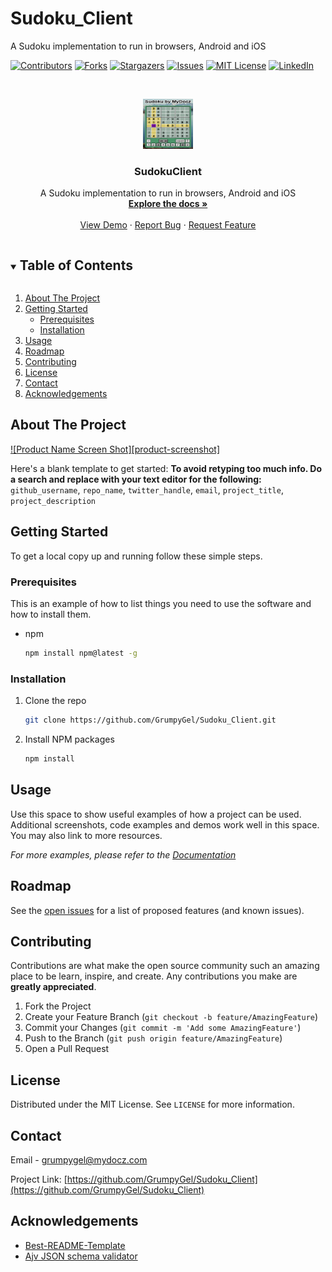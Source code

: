 # Sudoku_Client
A Sudoku implementation to run in browsers, Android and iOS

<!--
*** Thanks for checking out the Best-README-Template. If you have a suggestion
*** that would make this better, please fork the repo and create a pull request
*** or simply open an issue with the tag "enhancement".
*** Thanks again! Now go create something AMAZING! :D
***
***
***
*** To avoid retyping too much info. Do a search and replace for the following:
*** github_username, repo_name, twitter_handle, email, project_title, project_description
-->



<!-- PROJECT SHIELDS -->
<!--
*** I'm using markdown "reference style" links for readability.
*** Reference links are enclosed in brackets [ ] instead of parentheses ( ).
*** See the bottom of this document for the declaration of the reference variables
*** for contributors-url, forks-url, etc. This is an optional, concise syntax you may use.
*** https://www.markdownguide.org/basic-syntax/#reference-style-links
-->
[![Contributors][contributors-shield]][contributors-url]
[![Forks][forks-shield]][forks-url]
[![Stargazers][stars-shield]][stars-url]
[![Issues][issues-shield]][issues-url]
[![MIT License][license-shield]][license-url]
[![LinkedIn][linkedin-shield]][linkedin-url]



<!-- PROJECT LOGO -->
<br />
<p align="center">
  <a href="https://github.com/GrumpyGel/Sudoku_Client">
    <img src="images/SudokuScreen_2.png" alt="Logo" width="80" height="80">
  </a>

  <h3 align="center">SudokuClient</h3>

  <p align="center">
    A Sudoku implementation to run in browsers, Android and iOS
    <br />
    <a href="https://github.com/GrumpyGel/Sudoku_Client"><strong>Explore the docs »</strong></a>
    <br />
    <br />
    <a href="https://github.com/GrumpyGel/Sudoku_Client">View Demo</a>
    ·
    <a href="https://github.com/GrumpyGel/Sudoku_Client/issues">Report Bug</a>
    ·
    <a href="https://github.com/GrumpyGel/Sudoku_Client/issues">Request Feature</a>
  </p>
</p>



<!-- TABLE OF CONTENTS -->
<details open="open">
  <summary><h2 style="display: inline-block">Table of Contents</h2></summary>
  <ol>
    <li>
      <a href="#about-the-project">About The Project</a>
    </li>
    <li>
      <a href="#getting-started">Getting Started</a>
      <ul>
        <li><a href="#prerequisites">Prerequisites</a></li>
        <li><a href="#installation">Installation</a></li>
      </ul>
    </li>
    <li><a href="#usage">Usage</a></li>
    <li><a href="#roadmap">Roadmap</a></li>
    <li><a href="#contributing">Contributing</a></li>
    <li><a href="#license">License</a></li>
    <li><a href="#contact">Contact</a></li>
    <li><a href="#acknowledgements">Acknowledgements</a></li>
  </ol>
</details>



<!-- ABOUT THE PROJECT -->
## About The Project

[![Product Name Screen Shot][product-screenshot]](https://example.com)

Here's a blank template to get started:
**To avoid retyping too much info. Do a search and replace with your text editor for the following:**
`github_username`, `repo_name`, `twitter_handle`, `email`, `project_title`, `project_description`


<!-- GETTING STARTED -->
## Getting Started

To get a local copy up and running follow these simple steps.

### Prerequisites

This is an example of how to list things you need to use the software and how to install them.
* npm
  ```sh
  npm install npm@latest -g
  ```

### Installation

1. Clone the repo
   ```sh
   git clone https://github.com/GrumpyGel/Sudoku_Client.git
   ```
2. Install NPM packages
   ```sh
   npm install
   ```



<!-- USAGE EXAMPLES -->
## Usage

Use this space to show useful examples of how a project can be used. Additional screenshots, code examples and demos work well in this space. You may also link to more resources.

_For more examples, please refer to the [Documentation](https://example.com)_



<!-- ROADMAP -->
## Roadmap

See the [open issues](https://github.com/GrumpyGel/Sudoku_Client/issues) for a list of proposed features (and known issues).



<!-- CONTRIBUTING -->
## Contributing

Contributions are what make the open source community such an amazing place to be learn, inspire, and create. Any contributions you make are **greatly appreciated**.

1. Fork the Project
2. Create your Feature Branch (`git checkout -b feature/AmazingFeature`)
3. Commit your Changes (`git commit -m 'Add some AmazingFeature'`)
4. Push to the Branch (`git push origin feature/AmazingFeature`)
5. Open a Pull Request



<!-- LICENSE -->
## License

Distributed under the MIT License. See `LICENSE` for more information.



<!-- CONTACT -->
## Contact

Email - [grumpygel@mydocz.com](mailto:grumpygel@mydocz.com)

Project Link: [https://github.com/GrumpyGel/Sudoku_Client](https://github.com/GrumpyGel/Sudoku_Client)



<!-- ACKNOWLEDGEMENTS -->
## Acknowledgements

* [Best-README-Template](https://github.com/othneildrew/Best-README-Template)
* [Ajv JSON schema validator](https://ajv.js.org/)






<!-- MARKDOWN LINKS & IMAGES -->
<!-- https://www.markdownguide.org/basic-syntax/#reference-style-links -->
[contributors-shield]: https://img.shields.io/github/contributors/GrumpyGel/Sudoku_Client.svg?style=for-the-badge
[contributors-url]: https://github.com/GrumpyGel/Sudoku_Client/graphs/contributors
[forks-shield]: https://img.shields.io/github/forks/GrumpyGel/Sudoku_Client.svg?style=for-the-badge
[forks-url]: https://github.com/GrumpyGel/Sudoku_Client/network/members
[stars-shield]: https://img.shields.io/github/stars/GrumpyGel/Sudoku_Client.svg?style=for-the-badge
[stars-url]: https://github.com/GrumpyGel/Sudoku_Client/stargazers
[issues-shield]: https://img.shields.io/github/issues/GrumpyGel/Sudoku_Client.svg?style=for-the-badge
[issues-url]: https://github.com/GrumpyGel/Sudoku_Client/issues
[license-shield]: https://img.shields.io/github/license/GrumpyGel/Sudoku_Client.svg?style=for-the-badge
[license-url]: https://github.com/GrumpyGel/Sudoku_Client/blob/master/LICENSE.txt
[linkedin-shield]: https://img.shields.io/badge/-LinkedIn-black.svg?style=for-the-badge&logo=linkedin&colorB=555
[linkedin-url]: https://linkedin.com/in/gerald-moull-41b5265
